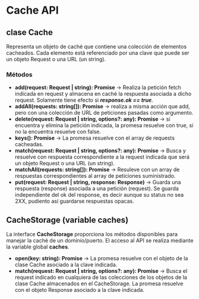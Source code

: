 # Cache API
## clase Cache
Representa un objeto de caché que contiene una colección de elementos cacheados. Cada elemento está referenciado por una clave que puede ser un objeto Request o una URL (un string).
### Métodos

- **add(request: Request | string): Promise** -> Realiza la petición fetch indicada en request y almacena en caché la respuesta asociada a dicho request. Solamente tiene efecto si ***response.ok == true***.
- **addAll(requests: string[]): Promise** -> realiza a misma acción que add, pero con una colección de URL de peticiones pasadas como argumento.
- **delete(request: Request | string, options?: any): Promise** -> si encuentra y elimina la petición indicada, la promesa resuelve con true, si no la encuentra resuelve con false.
- **keys(): Promise** -> La promesa resuelve con el array de requests cacheadas.
- **match(request: Request | string, options?: any): Promise** -> Busca y resuelve con respuesta correspondiente a la request indicada que será un objeto Request o una URL (un string).
- **matchAll(requests: string[]): Promise** -> Resuleve con un array de respuestas correspondientes al array de peticiones suministrado.
- **put(request: Request | string, response: Response)** -> Guarda una respuesta (response) asociada a una petición (request). Se guarda independiente del ok del response, es decir aunque su status no sea 2XX, pudiento así guardarse respuestas opacas.

## CacheStorage (variable caches)
La interface **CacheStorage** proporciona los métodos disponibles para manejar la caché de un dominio/puerto. El acceso al API se realiza mediante la variable global **caches**.

- **open(key: string): Promise** -> La promesa resuelve con el objeto de la clase Cache asociado a la clave indicada.
- **match(request: Request | string, options?: any): Promise** -> Busca el request indicado en cualquiera de las colecciones de los objetos de la clase Cache almacenados en el CacheStorage. La promesa resuelve con el objeto Response asociado a la clave indicada. 

